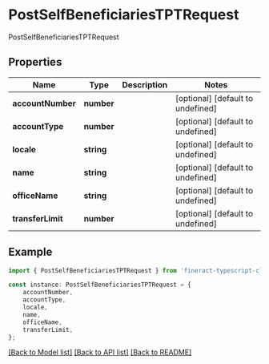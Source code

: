 # PostSelfBeneficiariesTPTRequest

PostSelfBeneficiariesTPTRequest

## Properties

Name | Type | Description | Notes
------------ | ------------- | ------------- | -------------
**accountNumber** | **number** |  | [optional] [default to undefined]
**accountType** | **number** |  | [optional] [default to undefined]
**locale** | **string** |  | [optional] [default to undefined]
**name** | **string** |  | [optional] [default to undefined]
**officeName** | **string** |  | [optional] [default to undefined]
**transferLimit** | **number** |  | [optional] [default to undefined]

## Example

```typescript
import { PostSelfBeneficiariesTPTRequest } from 'fineract-typescript-client';

const instance: PostSelfBeneficiariesTPTRequest = {
    accountNumber,
    accountType,
    locale,
    name,
    officeName,
    transferLimit,
};
```

[[Back to Model list]](../README.md#documentation-for-models) [[Back to API list]](../README.md#documentation-for-api-endpoints) [[Back to README]](../README.md)
